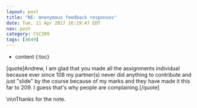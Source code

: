 ```yaml
---
layout: post
title: "RE: Anonymous feedback responses"
date: Tue, 11 Apr 2017 16:19:47 EDT
nav: post
category: CSC209
tags: [4649]
---
```


* content
{:toc}

[quote]Andrew, I am glad that you made all the assignments individual because ever since 108 my partner(s) never did anything to contribute and just "slide" by the course because of my marks and they have made it this far to 209. I guess that's why people are complaining.[/quote]
<!-- more -->
<p>\n\nThanks for the note.</p>
